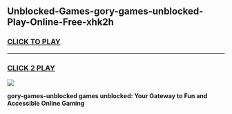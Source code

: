 
## Unblocked-Games-gory-games-unblocked-Play-Online-Free-xhk2h
<h3>
<a href="https://premium76.site?title=gory-games-unblocked&ref=26A">CLICK TO PLAY</a></h3>
<hr>

<h3>
<a href="https://premium76.site?title=gory-games-unblocked&ref=26A">CLICK 2 PLAY</a>
  
</h3>

<a href="https://premium76.site?title=gory-games-unblocked&ref=26A"><img src="https://clearcache.store/games.png"></a>


**gory-games-unblocked games unblocked: Your Gateway to Fun and Accessible Online Gaming**
